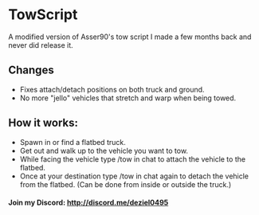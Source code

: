 # TowScript
A modified version of Asser90's tow script I made a few months back and never did release it.

## Changes
- Fixes attach/detach positions on both truck and ground.
- No more "jello" vehicles that stretch and warp when being towed.

## How it works:
- Spawn in or find a flatbed truck.
- Get out and walk up to the vehicle you want to tow.
- While facing the vehicle type /tow in chat to attach the vehicle to the flatbed.
- Once at your destination type /tow in chat again to detach the vehicle from the flatbed. (Can be done from inside or outside the truck.)
#### Join my Discord: http://discord.me/deziel0495
